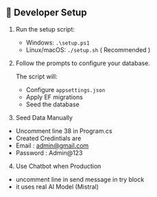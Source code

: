 ## 🔧 Developer Setup

1. Run the setup script:
   - Windows: `.\setup.ps1`
   - Linux/macOS: `./setup.sh` ( Recommended ) 

2. Follow the prompts to configure your database.

   The script will:
   - Configure `appsettings.json`
   - Apply EF migrations
   - Seed the database

3. Seed Data Manually
- Uncomment line 38 in Program.cs
- Created Credintials are
- Email : admin@gmail.com
- Password : Admin@123
4. Use Chatbot when Production
- uncomment line in send message in try block
- it uses real AI Model (Mistral)

